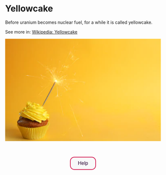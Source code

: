 <script src="//api.glia.com/salemove_integration.js"></script>

<style>
  .button1 {
    background-color: #F8F9F9;
    color: #2C0735;
    border: 2px solid #D11149;
    font-size: 16px;
    border-radius: 14px;
    padding: 10px 24px;
    cursor: pointer;
    transition: all 0.3s ease;
    }
  button:hover {
    color: #F8F9F9;
    background-color: #2C0735;
    border-color: #2C0735;
    }

button:active {
    color: #F8F9F9;
    background-color: #FB5607;
    border-color: #FB5607;
    }

button:focus {
    outline: none;
    box-shadow: 0 0 0 5px rgba(21, 156, 228, 0.4);
    }
   .footer {
    padding-top: 20px;
    padding-bottom: 30px;
    margin-top: 40px;
    font-size: 13px;
    color: #aaa;
    background: transparent url(../images/hr.png) 0 0 no-repeat;
  }
}
 </style>

# Yellowcake

Before uranium becomes nuclear fuel, for a while it is called yellowcake.

See more in: <a href="https://en.wikipedia.org/wiki/Yellowcake" target="_blank">Wikipedia: Yellowcake</a>

![Yellowcake is not an actual cake](../img/yellowcake.png)

<br>
<br>
<div align="center">
  <input type="button" class="button1" name="help-button" value="Help">
</div>

<footer>
  
</footer>
